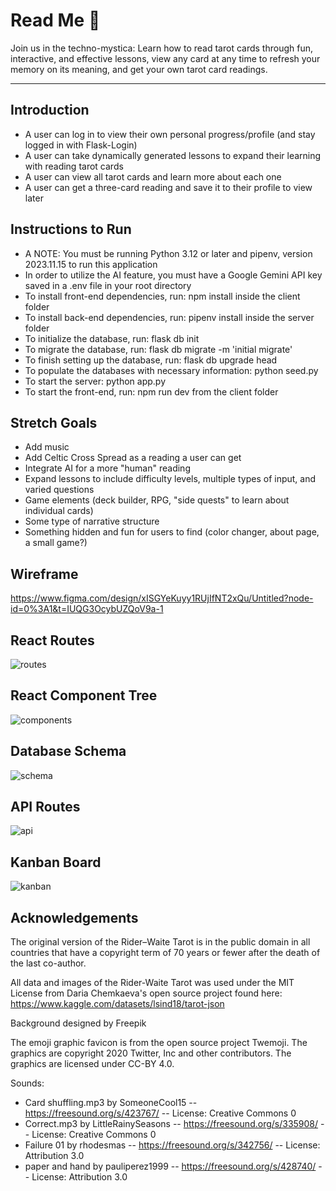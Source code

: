 # Read Me 🔮
Join us in the techno-mystica: Learn how to read tarot cards through fun, interactive, and effective lessons, view any card at any time to refresh your memory on its meaning, and get your own tarot card readings.

---

## Introduction
- A user can log in to view their own personal progress/profile (and stay logged in with Flask-Login)
- A user can take dynamically generated lessons to expand their learning with reading tarot cards
- A user can view all tarot cards and learn more about each one
- A user can get a three-card reading and save it to their profile to view later

## Instructions to Run
- A NOTE: You must be running Python 3.12 or later and pipenv, version 2023.11.15 to run this application
- In order to utilize the AI feature, you must have a Google Gemini API key saved in a .env file in your root directory
- To install front-end dependencies, run: npm install inside the client folder
- To install back-end dependencies, run: pipenv install inside the server folder
- To initialize the database, run: flask db init
- To migrate the database, run: flask db migrate -m 'initial migrate'
- To finish setting up the database, run: flask db upgrade head
- To populate the databases with necessary information: python seed.py
- To start the server: python app.py
- To start the front-end, run: npm run dev from the client folder

## Stretch Goals
- Add music
- Add Celtic Cross Spread as a reading a user can get
- Integrate AI for a more "human" reading
- Expand lessons to include difficulty levels, multiple types of input, and varied questions
- Game elements (deck builder, RPG, "side quests" to learn about individual cards)
- Some type of narrative structure
- Something hidden and fun for users to find (color changer, about page, a small game?)


## Wireframe 

https://www.figma.com/design/xISGYeKuyy1RUjIfNT2xQu/Untitled?node-id=0%3A1&t=IUQG3OcybUZQoV9a-1

## React Routes 
<img src="planning/React Routes.png" alt="routes">

## React Component Tree

<img src="planning/Component Tree.png" alt="components">

## Database Schema
<img src="planning/Database Schema.png" alt="schema">


## API Routes
<img src="planning/API Routes.png" alt="api">

## Kanban Board
<img src="planning/Kanban Board.png" alt="kanban">

## Acknowledgements 
The original version of the Rider–Waite Tarot is in the public domain in all countries that have a copyright term of 70 years or fewer after the death of the last co-author.

All data and images of the Rider-Waite Tarot was used under the MIT License from Daria Chemkaeva's open source project found here: https://www.kaggle.com/datasets/lsind18/tarot-json

Background designed by Freepik

The emoji graphic favicon is from the open source project Twemoji. The graphics are copyright 2020 Twitter, Inc and other contributors. The graphics are licensed under CC-BY 4.0. 

Sounds:

- Card shuffling.mp3 by SomeoneCool15 -- https://freesound.org/s/423767/ -- License: Creative Commons 0
- Correct.mp3 by LittleRainySeasons -- https://freesound.org/s/335908/ -- License: Creative Commons 0
- Failure 01 by rhodesmas -- https://freesound.org/s/342756/ -- License: Attribution 3.0
- paper and hand by pauliperez1999 -- https://freesound.org/s/428740/ -- License: Attribution 3.0
